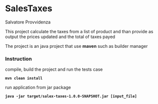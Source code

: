 # **SalesTaxes**
Salvatore Provvidenza

This project calculate the taxes from a list of product 
and than provide as output the prices updated and 
the total of taxes payed 

The project is an java project that use **maven** such as builder manager


### Instruction
compile, build the project and run the tests case

**`mvn clean install`**

run application from jar package

**`java -jar target/salex-taxes-1.0.0-SNAPSHOT.jar [input_file]`**